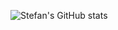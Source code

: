 ![Stefan's GitHub stats](https://github-readme-stats.vercel.app/api?username=anuraghazra&theme=gruvbox&show_icons=true)
